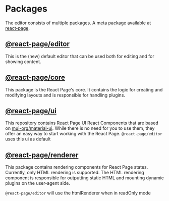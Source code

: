 # Packages

The editor consists of multiple packages. A meta package available at [react-page](https://www.npmjs.com/package/@react-page/react-page).

## [@react-page/editor](https://www.npmjs.com/package/@react-page/editor)

This is the (new) default editor that can be used both for editing and for showing content.

## [@react-page/core](https://www.npmjs.com/package/@react-page/core)

This package is the React Page's core. It contains the logic for creating and modifying layouts and is responsible for
handling plugins.

## [@react-page/ui](https://www.npmjs.com/package/@react-page/ui)

This repository contains React Page UI React Components that are based on
[mui-org/material-ui](https://github.com/mui-org/material-ui). While there is no need for you to use them, they
offer an easy way to start working with the React Page. `@react-page/editor` uses this ui as default

## [@react-page/renderer](https://www.npmjs.com/package/@react-page/renderer)

This package contains rendering components for React Page states. Currently, only HTML rendering is supported. The
HTML rendering component is responsible for outputting static HTML and mounting dynamic plugins on the user-agent side.

`@react-page/editor` will use the htmlRenderer when in readOnly mode
